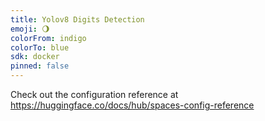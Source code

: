 ```yaml
---
title: Yolov8 Digits Detection
emoji: 🌖
colorFrom: indigo
colorTo: blue
sdk: docker
pinned: false
---
```


Check out the configuration reference at https://huggingface.co/docs/hub/spaces-config-reference
